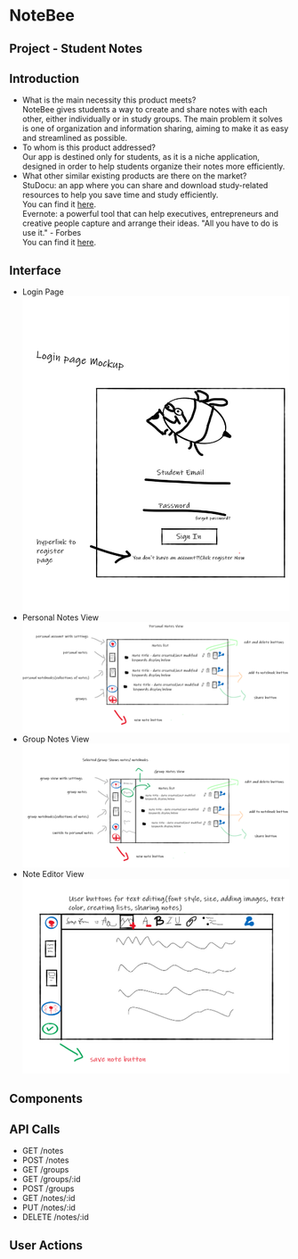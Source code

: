 # NoteBee
## Project - Student Notes
## Introduction
- What is the main necessity this product meets? <br />
NoteBee gives students a way to create and share notes with each other, either individually or in study groups. The main problem it solves is one of organization and information sharing, aiming to make it as easy and streamlined as possible.
- To whom is this product addressed? <br />
Our app is destined only for students, as it is a niche application, designed in order to help students organize their notes more efficiently.
- What other similar existing products are there on the market? <br />
StuDocu: an app where you can share and download study-related resources to help you save time and study efficiently. <br />
You can find it [here](https://www.studocu.com/). <br />
Evernote: a powerful tool that can help executives, entrepreneurs and creative people capture and arrange their ideas. "All you have to do is use it." - Forbes <br />
You can find it [here](https://evernote.com/). <br />
## Interface
- Login Page <br />
![alt text](https://github.com/mcbalomirean/webtech-project-forbees-1092/raw/master/docs/img/mockup_1.jpg/ "Login Page")
- Personal Notes View <br />
![alt text](https://github.com/mcbalomirean/webtech-project-forbees-1092/raw/master/docs/img/mockup_2.jpg/ "Personal Notes View")
- Group Notes View <br />
![alt text](https://github.com/mcbalomirean/webtech-project-forbees-1092/raw/master/docs/img/mockup_3.jpg/ "Group Notes View")
- Note Editor View <br />
![alt text](https://github.com/mcbalomirean/webtech-project-forbees-1092/raw/master/docs/img/mockup_4.jpg/ "Note Editor View")
## Components
## API Calls
- GET /notes
- POST /notes
- GET /groups
- GET /groups/:id
- POST /groups
- GET /notes/:id
- PUT /notes/:id
- DELETE /notes/:id
## User Actions
